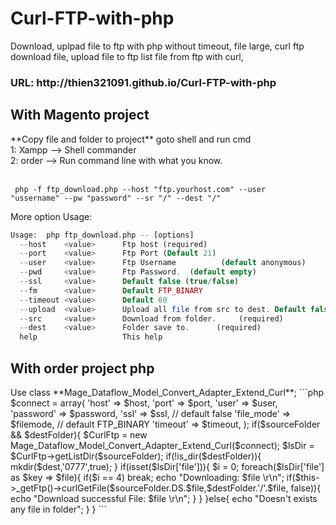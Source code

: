 # Curl-FTP-with-php
Download, uplpad file to ftp with php without timeout, file large, curl ftp download file, upload file to ftp list file from ftp with curl, 
<h3>URL: http://thien321091.github.io/Curl-FTP-with-php </h3>
<h2>With Magento project</h2>
**Copy file and folder to project** 
goto shell and run cmd
<br/>1: Xampp --> Shell commander
<br/>2: order --> Run command line with what you know. 

<br/><code> php -f ftp_download.php --host "ftp.yourhost.com" --user "ussername" --pw "password" --sr "/" --dest "/" </code>

More option Usage:  
```php
Usage:  php ftp_download.php -- [options]
  --host    <value>      Ftp host (required)
  --port    <value>      Ftp Port (Default 21)
  --user    <value>      Ftp Username          (default anonymous)
  --pwd     <value>      Ftp Password.  (default empty)
  --ssl     <value>      Default false (true/false)
  --fm      <value>      Default FTP_BINARY
  --timeout <value>      Default 60
  --upload  <value>      Upload all file from src to dest. Default false
  --src     <value>      Download from folder.     (required)
  --dest    <value>      Folder save to.      (required)
  help                   This help
```

<h2>With order project php</h2>
Use class **Mage_Dataflow_Model_Convert_Adapter_Extend_Curl**;
```php
$connect = array(
                'host' => $host,
                'port' => $port,
                'user' => $user,	  
                'password' => $password,  
                'ssl' => $ssl,		  // default false 
                'file_mode' => $filemode, // default FTP_BINARY
                'timeout' => $timeout,
            );
            if($sourceFolder && $destFolder){
		$CurlFtp = new Mage_Dataflow_Model_Convert_Adapter_Extend_Curl($connect);
                $lsDir = $CurlFtp->getListDir($sourceFolder);
                if(!is_dir($destFolder)){
                    mkdir($dest,'0777',true);
                }
                if(isset($lsDir['file'])){
                    $i = 0;
                    foreach($lsDir['file'] as $key => $file){
                        if($i == 4) break;
                        echo "Downloading: $file \r\n";
                        if($this->_getFtp()->curlGetFile($sourceFolder.DS.$file,$destFolder.'/'.$file, false)){
                            echo "Download successful File: $file \r\n";
                        }
                    }
                }else{
                    echo "Doesn't exists any file in folder";
                }
            }
```

